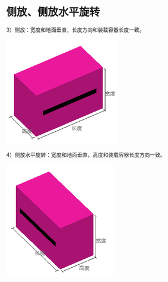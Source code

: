 # 侧放、侧放水平旋转

3）侧放：宽度和地面垂直，长度方向和装载容器长度一致。

![](../../../.gitbook/assets/微信截图_20200527172025.png)

4）侧放水平旋转：宽度和地面垂直，高度和装载容器长度方向一致。

![](../../../.gitbook/assets/微信截图_20200527172035.png)

